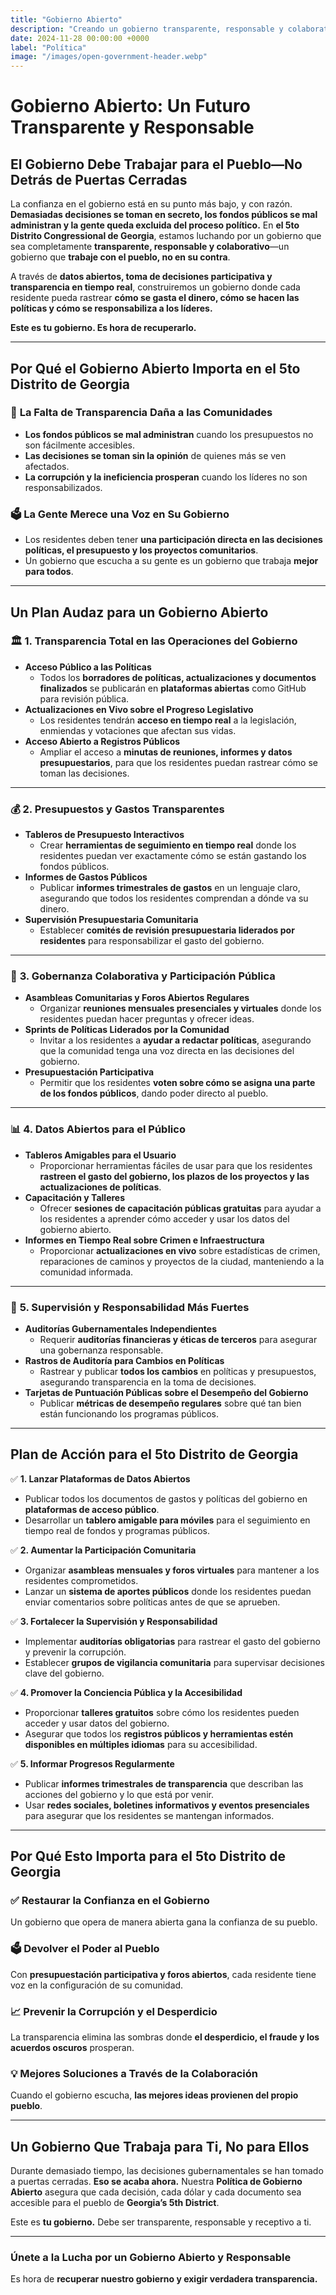 ```yaml
---
title: "Gobierno Abierto"
description: "Creando un gobierno transparente, responsable y colaborativo que pone el poder en manos del pueblo."
date: 2024-11-28 00:00:00 +0000
label: "Política"
image: "/images/open-government-header.webp"
---
```


# **Gobierno Abierto: Un Futuro Transparente y Responsable**  

## **El Gobierno Debe Trabajar para el Pueblo—No Detrás de Puertas Cerradas**  

La confianza en el gobierno está en su punto más bajo, y con razón. **Demasiadas decisiones se toman en secreto, los fondos públicos se mal administran y la gente queda excluida del proceso político.** En **el 5to Distrito Congressional de Georgia**, estamos luchando por un gobierno que sea completamente **transparente, responsable y colaborativo**—un gobierno que **trabaje con el pueblo, no en su contra**.  

A través de **datos abiertos, toma de decisiones participativa y transparencia en tiempo real**, construiremos un gobierno donde cada residente pueda rastrear **cómo se gasta el dinero, cómo se hacen las políticas y cómo se responsabiliza a los líderes.**  

**Este es tu gobierno. Es hora de recuperarlo.**  

---

## **Por Qué el Gobierno Abierto Importa en el 5to Distrito de Georgia**  

### 🔎 **La Falta de Transparencia Daña a las Comunidades**  
- **Los fondos públicos se mal administran** cuando los presupuestos no son fácilmente accesibles.  
- **Las decisiones se toman sin la opinión** de quienes más se ven afectados.  
- **La corrupción y la ineficiencia prosperan** cuando los líderes no son responsabilizados.  

### 🗳️ **La Gente Merece una Voz en Su Gobierno**  
- Los residentes deben tener **una participación directa en las decisiones políticas, el presupuesto y los proyectos comunitarios**.  
- Un gobierno que escucha a su gente es un gobierno que trabaja **mejor para todos**.  

---

## **Un Plan Audaz para un Gobierno Abierto**  

### 🏛️ **1. Transparencia Total en las Operaciones del Gobierno**  
- **Acceso Público a las Políticas**  
  - Todos los **borradores de políticas, actualizaciones y documentos finalizados** se publicarán en **plataformas abiertas** como GitHub para revisión pública.  
- **Actualizaciones en Vivo sobre el Progreso Legislativo**  
  - Los residentes tendrán **acceso en tiempo real** a la legislación, enmiendas y votaciones que afectan sus vidas.  
- **Acceso Abierto a Registros Públicos**  
  - Ampliar el acceso a **minutas de reuniones, informes y datos presupuestarios**, para que los residentes puedan rastrear cómo se toman las decisiones.  

---

### 💰 **2. Presupuestos y Gastos Transparentes**  
- **Tableros de Presupuesto Interactivos**  
  - Crear **herramientas de seguimiento en tiempo real** donde los residentes puedan ver exactamente cómo se están gastando los fondos públicos.  
- **Informes de Gastos Públicos**  
  - Publicar **informes trimestrales de gastos** en un lenguaje claro, asegurando que todos los residentes comprendan a dónde va su dinero.  
- **Supervisión Presupuestaria Comunitaria**  
  - Establecer **comités de revisión presupuestaria liderados por residentes** para responsabilizar el gasto del gobierno.  

---

### 🤝 **3. Gobernanza Colaborativa y Participación Pública**  
- **Asambleas Comunitarias y Foros Abiertos Regulares**  
  - Organizar **reuniones mensuales presenciales y virtuales** donde los residentes puedan hacer preguntas y ofrecer ideas.  
- **Sprints de Políticas Liderados por la Comunidad**  
  - Invitar a los residentes a **ayudar a redactar políticas**, asegurando que la comunidad tenga una voz directa en las decisiones del gobierno.  
- **Presupuestación Participativa**  
  - Permitir que los residentes **voten sobre cómo se asigna una parte de los fondos públicos**, dando poder directo al pueblo.  

---

### 📊 **4. Datos Abiertos para el Público**  
- **Tableros Amigables para el Usuario**  
  - Proporcionar herramientas fáciles de usar para que los residentes **rastreen el gasto del gobierno, los plazos de los proyectos y las actualizaciones de políticas**.  
- **Capacitación y Talleres**  
  - Ofrecer **sesiones de capacitación públicas gratuitas** para ayudar a los residentes a aprender cómo acceder y usar los datos del gobierno abierto.  
- **Informes en Tiempo Real sobre Crimen e Infraestructura**  
  - Proporcionar **actualizaciones en vivo** sobre estadísticas de crimen, reparaciones de caminos y proyectos de la ciudad, manteniendo a la comunidad informada.  

---

### 🔎 **5. Supervisión y Responsabilidad Más Fuertes**  
- **Auditorías Gubernamentales Independientes**  
  - Requerir **auditorías financieras y éticas de terceros** para asegurar una gobernanza responsable.  
- **Rastros de Auditoría para Cambios en Políticas**  
  - Rastrear y publicar **todos los cambios** en políticas y presupuestos, asegurando transparencia en la toma de decisiones.  
- **Tarjetas de Puntuación Públicas sobre el Desempeño del Gobierno**  
  - Publicar **métricas de desempeño regulares** sobre qué tan bien están funcionando los programas públicos.  

---

## **Plan de Acción para el 5to Distrito de Georgia**  

✅ **1. Lanzar Plataformas de Datos Abiertos**  
- Publicar todos los documentos de gastos y políticas del gobierno en **plataformas de acceso público**.  
- Desarrollar un **tablero amigable para móviles** para el seguimiento en tiempo real de fondos y programas públicos.  

✅ **2. Aumentar la Participación Comunitaria**  
- Organizar **asambleas mensuales y foros virtuales** para mantener a los residentes comprometidos.  
- Lanzar un **sistema de aportes públicos** donde los residentes puedan enviar comentarios sobre políticas antes de que se aprueben.  

✅ **3. Fortalecer la Supervisión y Responsabilidad**  
- Implementar **auditorías obligatorias** para rastrear el gasto del gobierno y prevenir la corrupción.  
- Establecer **grupos de vigilancia comunitaria** para supervisar decisiones clave del gobierno.  

✅ **4. Promover la Conciencia Pública y la Accesibilidad**  
- Proporcionar **talleres gratuitos** sobre cómo los residentes pueden acceder y usar datos del gobierno.  
- Asegurar que todos los **registros públicos y herramientas estén disponibles en múltiples idiomas** para su accesibilidad.  

✅ **5. Informar Progresos Regularmente**  
- Publicar **informes trimestrales de transparencia** que describan las acciones del gobierno y lo que está por venir.  
- Usar **redes sociales, boletines informativos y eventos presenciales** para asegurar que los residentes se mantengan informados.  

---

## **Por Qué Esto Importa para el 5to Distrito de Georgia**  

### ✅ **Restaurar la Confianza en el Gobierno**  
Un gobierno que opera de manera abierta gana la confianza de su pueblo.  

### 🗳️ **Devolver el Poder al Pueblo**  
Con **presupuestación participativa y foros abiertos**, cada residente tiene voz en la configuración de su comunidad.  

### 📈 **Prevenir la Corrupción y el Desperdicio**  
La transparencia elimina las sombras donde **el desperdicio, el fraude y los acuerdos oscuros** prosperan.  

### 💡 **Mejores Soluciones a Través de la Colaboración**  
Cuando el gobierno escucha, **las mejores ideas provienen del propio pueblo**.  

---

## **Un Gobierno Que Trabaja para Ti, No para Ellos**  

Durante demasiado tiempo, las decisiones gubernamentales se han tomado a puertas cerradas. **Eso se acaba ahora.** Nuestra **Política de Gobierno Abierto** asegura que cada decisión, cada dólar y cada documento sea accesible para el pueblo de **Georgia’s 5th District**.  

Este es **tu gobierno.** Debe ser transparente, responsable y receptivo a ti.  

---

### **Únete a la Lucha por un Gobierno Abierto y Responsable**  

Es hora de **recuperar nuestro gobierno y exigir verdadera transparencia.**